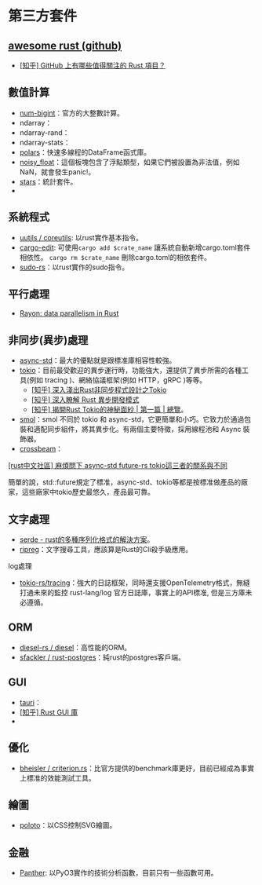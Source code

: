 # 第三方套件

## [awesome rust (github)](https://github.com/rust-unofficial/awesome-rust)

* [\[知乎\] GitHub 上有哪些值得關注的 Rust 項目？](https://www.zhihu.com/question/30511494/answer/649921526)

## 數值計算

* [num-bigint](https://crates.io/crates/num-bigint)：官方的大整數計算。
* ndarray：
* ndarray-rand：
* ndarray-stats：
* [polars](https://github.com/pola-rs/polars)：快速多線程的DataFrame函式庫。
* [noisy\_float](https://docs.rs/noisy\_float/0.2.0/noisy\_float/)：這個板塊包含了浮點類型，如果它們被設置為非法值，例如NaN，就會發生panic!。
* [stars](https://github.com/statrs-dev/statrs)：統計套件。
*

## 系統程式

* [uutils / coreutils](https://github.com/uutils/coreutils): 以rust實作基本指令。
* [cargo-edit](https://crates.io/crates/cargo-edit): 可使用`cargo add $crate_name` 讓系統自動新增cargo.toml套件相依性。 `cargo rm $crate_name` 刪除cargo.toml的相依套件。
* [sudo-rs](https://github.com/memorysafety/sudo-rs)：以rust實作的sudo指令。

## 平行處理

* [Rayon: data parallelism in Rust](https://smallcultfollowing.com/babysteps/blog/2015/12/18/rayon-data-parallelism-in-rust/)

## 非同步(異步)處理

* [async-std](https://github.com/async-rs/async-std)：最大的優點就是跟標准庫相容性較強。
* [tokio](https://tokio.rs/)：目前最受歡迎的異步運行時，功能強大，還提供了異步所需的各種工具(例如 tracing )、網絡協議框架(例如 HTTP，gRPC )等等。
  * [\[知乎\] 深入淺出Rust非同步程式設計之Tokio](https://zhuanlan.zhihu.com/p/107820568)
  * [\[知乎\] 深入瞭解 Rust 異步開發模式](https://zhuanlan.zhihu.com/p/104098627)
  * [\[知乎\] 揭開Rust Tokio的神秘面紗 | 第一篇 | 總覽](https://zhuanlan.zhihu.com/p/460984955)。
* [smol](https://github.com/smol-rs/smol)：smol 不同於 tokio 和 async-std，它更簡單和小巧。它致力於通過包裝和適配同步組件，將其異步化。有兩個主要特徵，採用線程池和 Async 裝飾器。
* [crossbeam](https://github.com/crossbeam-rs/crossbeam)：

[\[rust中文社區\] 麻煩問下 async-std future-rs tokio這三者的關系與不同](https://rustcc.cn/article?id=ab221876-5c51-47b7-9f16-647b2b8d290e)

簡單的說，std::future規定了標准，async-std、tokio等都是按標准做產品的廠家，這些廠家中tokio歷史最悠久，產品最可靠。

## 文字處理

* [serde - rust的多種序列化格式的解決方案](https://zhuanlan.zhihu.com/p/54004232)。
* [ripreg](https://github.com/BurntSushi/ripgrep)：文字搜尋工具，應該算是Rust的Cli殺手級應用。

log處理

* [tokio-rs/tracing](https://github.com/tokio-rs/tracing)：強大的日誌框架，同時還支援OpenTelemetry格式，無縫打通未來的監控 rust-lang/log 官方日誌庫，事實上的API標准, 但是三方庫未必遵循。

## ORM

* [diesel-rs / diesel](https://github.com/diesel-rs/diesel)：高性能的ORM。
* [sfackler / rust-postgres](https://github.com/sfackler/rust-postgres)：純rust的postgres客戶端。

## GUI

* [tauri](https://github.com/tauri-apps/tauri)：
* [\[知乎\] Rust GUI 庫](https://zhuanlan.zhihu.com/p/278012049)
*

## 優化

* [bheisler / criterion.rs](https://github.com/bheisler/criterion.rs)：比官方提供的benchmark庫更好，目前已經成為事實上標准的效能測試工具。

## 繪圖

* [poloto](https://docs.rs/poloto/latest/poloto/)：以CSS控制SVG繪圖。

## 金融

* [Panther](https://github.com/gregyjames/Panther): 以PyO3實作的技術分析函數，目前只有一些函數可用。
